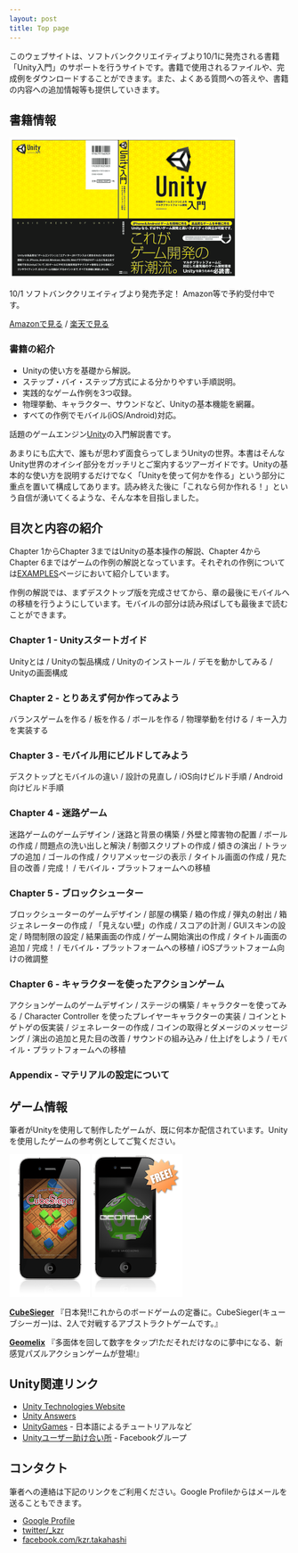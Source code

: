 ```yaml
---
layout: post
title: Top page
---
```


このウェブサイトは、ソフトバンククリエイティブより10/1に発売される書籍「Unity入門」のサポートを行うサイトです。書籍で使用されるファイルや、完成例をダウンロードすることができます。また、よくある質問への答えや、書籍の内容への追加情報等も提供していきます。

## 書籍情報

[![Book Cover](/images/book.png)](http://www.sbcr.jp/products/4797365337.html)

10/1 ソフトバンククリエイティブより発売予定！ Amazon等で予約受付中です。

[Amazonで見る](http://www.amazon.co.jp/gp/product/4797365331) / [楽天で見る](http://search.books.rakuten.co.jp/bksearch/nm?sv=30&g=000&b=1&sitem=978-4-7973-6533-7)

### 書籍の紹介

 - Unityの使い方を基礎から解説。
 - ステップ・バイ・ステップ方式による分かりやすい手順説明。
 - 実践的なゲーム作例を3つ収録。
 - 物理挙動、キャラクター、サウンドなど、Unityの基本機能を網羅。
 - すべての作例でモバイル(iOS/Android)対応。

話題のゲームエンジン[Unity](http://unity3d.com)の入門解説書です。

あまりにも広大で、誰もが思わず面食らってしまうUnityの世界。本書はそんなUnity世界のオイシイ部分をガッチリとご案内するツアーガイドです。Unityの基本的な使い方を説明するだけでなく「Unityを使って何かを作る」という部分に重点を置いて構成してあります。読み終えた後に「これなら何か作れる！」という自信が湧いてくるような、そんな本を目指しました。

## 目次と内容の紹介

Chapter 1からChapter 3まではUnityの基本操作の解説、Chapter 4からChapter 6まではゲームの作例の解説となっています。それぞれの作例については[EXAMPLES](/examples.html)ページにおいて紹介しています。

作例の解説では、まずデスクトップ版を完成させてから、章の最後にモバイルへの移植を行うようにしています。モバイルの部分は読み飛ばしても最後まで読むことができます。

### Chapter 1 - Unityスタートガイド

Unityとは / Unityの製品構成 / Unityのインストール / デモを動かしてみる / Unityの画面構成

### Chapter 2 - とりあえず何か作ってみよう

バランスゲームを作る / 板を作る / ボールを作る / 物理挙動を付ける / キー入力を実装する

### Chapter 3 - モバイル用にビルドしてみよう

デスクトップとモバイルの違い / 設計の見直し / iOS向けビルド手順 / Android向けビルド手順

### Chapter 4 - 迷路ゲーム

迷路ゲームのゲームデザイン / 迷路と背景の構築 / 外壁と障害物の配置 / ボールの作成 / 問題点の洗い出しと解決 / 制御スクリプトの作成 / 傾きの演出 / トラップの追加 / ゴールの作成 / クリアメッセージの表示 / タイトル画面の作成 / 見た目の改善 / 完成！ / モバイル・プラットフォームへの移植

### Chapter 5 - ブロックシューター

ブロックシューターのゲームデザイン / 部屋の構築 / 箱の作成 / 弾丸の射出 / 箱ジェネレーターの作成 / 「見えない壁」の作成 / スコアの計測 / GUIスキンの設定 / 時間制限の設定 / 結果画面の作成 / ゲーム開始演出の作成 / タイトル画面の追加 / 完成！ / モバイル・プラットフォームへの移植 / iOSプラットフォーム向けの微調整

### Chapter 6 - キャラクターを使ったアクションゲーム

アクションゲームのゲームデザイン / ステージの構築 / キャラクターを使ってみる / Character Controller を使ったプレイヤーキャラクターの実装 / コインとトゲトゲの仮実装 / ジェネレーターの作成 / コインの取得とダメージのメッセージング / 演出の追加と見た目の改善 / サウンドの組み込み / 仕上げをしよう / モバイル・プラットフォームへの移植

### Appendix - マテリアルの設定について

## ゲーム情報

筆者がUnityを使用して制作したゲームが、既に何本か配信されています。Unityを使用したゲームの参考例としてご覧ください。

[![CubeSieger](/images/cubesieger.png)](http://itunes.apple.com/jp/app/cubesieger/id443114464) [![Geomelix](/images/geomelix.png)](http://itunes.apple.com/us/app/geomelix/id457366929)

[**CubeSieger**](http://itunes.apple.com/jp/app/cubesieger/id443114464) 『日本発!!これからのボードゲームの定番に。CubeSieger(キューブシーガー)は、2人で対戦するアブストラクトゲームです。』

[**Geomelix**](http://itunes.apple.com/jp/app/geomelix/id457366929) 『多面体を回して数字をタップ!ただそれだけなのに夢中になる、新感覚パズルアクションゲームが登場!』

## Unity関連リンク

 - [Unity Technologies Website](http://unity3d.com/)
 - [Unity Answers](http://answers.unity3d.com)
 - [UnityGames](http://www.unitygames.jp/) - 日本語によるチュートリアルなど
 - [Unityユーザー助け合い所](https://www.facebook.com/groups/unityuserj/) - Facebookグループ

## コンタクト

筆者への連絡は下記のリンクをご利用ください。Google Profileからはメールを送ることもできます。

 - [Google Profile](http://profiles.google.com/keijiro/about)
 - [twitter/_kzr](http://twitter.com/_kzr)
 - [facebook.com/kzr.takahashi](http://facebook.com/kzr.takahashi)
